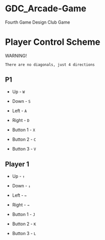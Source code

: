 # GDC_Arcade-Game
Fourth Game Design Club Game

# Player Control  Scheme

WARNING!

`There are no diagonals, just 4 directions`

## P1

- Up - `W`

- Down - `S`

- Left - `A`

- Right - `D`

- Button 1 - `X`

- Button 2 - `C`

- Button 3 - `V`

## Player 1

- Up - `↑`

- Down - `↓`

- Left - `←`

- Right - `→`

- Button 1 - `J`

- Button 2 - `K`

- Button 3 - `L`
